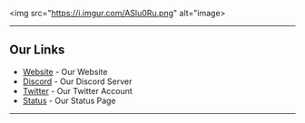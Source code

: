 <img src="https://i.imgur.com/ASlu0Ru.png" alt="image>

<hr>

<h2>Our Links</h2>
<ul>
  <li><a href="https://yadmb.xyz">Website</a> - Our Website</li>
  <li><a href="https://discord.gg/AC4rbMCwGG">Discord</a> - Our Discord Server</li>
  <li><a href="https://twitter.com/YADMB_">Twitter</a> - Our Twitter Account</li>
  <li><a href="https://yadmb.instatus.com/">Status</a> - Our Status Page</li>
</ul>

<hr>